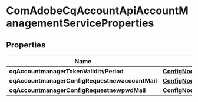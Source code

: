 
# ComAdobeCqAccountApiAccountManagementServiceProperties

## Properties
Name | Type | Description | Notes
------------ | ------------- | ------------- | -------------
**cqAccountmanagerTokenValidityPeriod** | [**ConfigNodePropertyInteger**](ConfigNodePropertyInteger.md) |  |  [optional]
**cqAccountmanagerConfigRequestnewaccountMail** | [**ConfigNodePropertyString**](ConfigNodePropertyString.md) |  |  [optional]
**cqAccountmanagerConfigRequestnewpwdMail** | [**ConfigNodePropertyString**](ConfigNodePropertyString.md) |  |  [optional]



